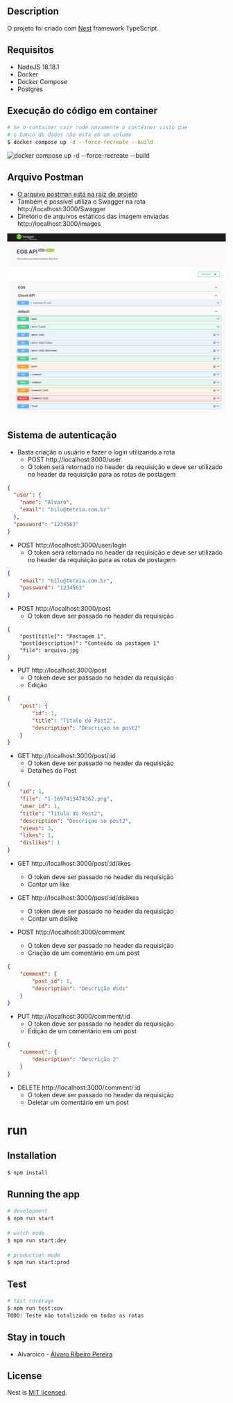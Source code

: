 ## Description

O projeto foi criado com [Nest](https://github.com/nestjs/nest) framework TypeScript.

## Requisitos

- NodeJS 18.18.1
- Docker
- Docker Compose
- Postgres

## Execução do código em container

```bash
# Se o container cair rode novamente o contêiner visto que
# o banco de dados não está em um volume
$ docker compose up -d --force-recreate --build
```

![docker compose up -d --force-recreate --build](/anexos/gravacao-de-tela-de-2023-10-15-20-44-02.gif)

## Arquivo Postman

- [O arquivo postman está na raiz do projeto ](/OES.postman_collection.json)
- Também é possível utiliza o Swagger na rota http://localhost:3000/Swagger
- Diretório de arquivos estáticos das imagem enviadas http://localhost:3000/images

![Swagger](anexos/Captura-de-tela-de-2023-10-15-21-42-20.png)

## Sistema de autenticação

- Basta criação o usuário e fazer o login utilizando a rota
  - POST http://localhost:3000/user
  - O token será retornado no header da requisição e deve ser utilizado no header da requisição para as rotas de postagem

```json
{
  "user": {
    "name": "Alvaro",
    "email": "bilu@teteia.com.br"
  },
  "password": "1234563"
}
```
- POST http://localhost:3000/user/login
  - O token será retornado no header da requisição e deve ser utilizado no header da requisição para as rotas de postagem

```json
{
    "email": "bilu@teteia.com.br",
    "password": "1234563"
}
```

- POST http://localhost:3000/post
  - O token deve ser passado no header da requisição

```form-data
{
    "post[title]": "Postagem 1",
    "post[description]": "Conteúdo da postagem 1"
    "file": arquivo.jpg
}
```

- PUT http://localhost:3000/post
  - O token deve ser passado no header da requisição
  - Edição

```json
{
    "post": {
        "id": 1,
        "title": "Titulo do Post2",
        "description": "Descriçao so post2"
    }
}
```

- GET http://localhost:3000/post/:id
  - O token deve ser passado no header da requisição
  - Detalhes do Post
```json
{
    "id": 1,
    "file": "1-1697413474362.png",
    "user_id": 1,
    "title": "Titulo do Post2",
    "description": "Descriçao so post2",
    "views": 3,
    "likes": 1,
    "dislikes": 1
}
```

- GET http://localhost:3000/post/:id/likes
  - O token deve ser passado no header da requisição
  - Contar um like

- GET http://localhost:3000/post/:id/dislikes
  - O token deve ser passado no header da requisição
  - Contar um dislike

- POST http://localhost:3000/comment
  - O token deve ser passado no header da requisição
  - Criação de um comentário em um post

```json
{
    "comment": {
        "post_id": 1,
        "description": "Descrição dsds"
    }
}
```

- PUT http://localhost:3000/comment/:id
  - O token deve ser passado no header da requisição
  - Edição de um comentário em um post

```json
{
    "comment": {
        "description": "Descrição 2"
    }
}
```

- DELETE http://localhost:3000/comment/:id
  - O token deve ser passado no header da requisição
  - Deletar um comentário em um post

# run

## Installation

```bash
$ npm install
````

## Running the app

```bash
# development
$ npm run start

# watch mode
$ npm run start:dev

# production mode
$ npm run start:prod
```

## Test

```bash
# test coverage
$ npm run test:cov
TODO: Teste não totalizado em todas as rotas
```

## Stay in touch

- Alvaroico - [Álvaro Ribeiro Pereira](https://github.com/alvaroico)

## License

Nest is [MIT licensed](LICENSE).
